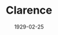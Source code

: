 ---
title: Clarence
date: 1929-02-25
closing_date:
layout: productions
playbill:
Theatre: Theatre Jacksonville
cast:
- Clarence: Henry Curtis
- Mr. Wheeler: Isaac Peiser
- Mrs. Wheeler: Amy Cavanagh
- Mrs. Martin: Anne C. Lalor
- Hubert Stem: Carl Cesery
- Dinwiddie: Carl Harris
- Della: Edith Pullen
- Bobby Wheeler: Karst Connell
- Violet Pinney: Louise Twitty
- Cora Wheeler: Nell Killinger
crew:
- Director:
  - Karst Connell
  - Margaret Pumpelly
  - Marie M. Graves
- Staging:
  - Anne C. Lalor
  - Basil Walker
  - Margaret Pumpelly
- Props: John Richard Grether
external_links:
---